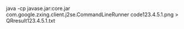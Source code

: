 java -cp javase.jar:core.jar com.google.zxing.client.j2se.CommandLineRunner code123.4.5.1.png > QRresult123.4.5.1.txt